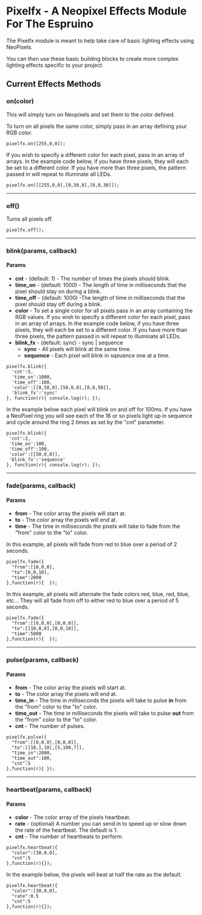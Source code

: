 Pixelfx - A Neopixel Effects Module For The Espruino
==========================================

The Pixelfx module is meant to help take care of basic lighting effects using NeoPixels.

You can then use these basic building blocks to create more complex lighting effects specific to your project. 

Current Effects Methods
--------
### on(color)
This will simply turn on Neopixels and set them to the color defined.

To turn on all pixels the same color, simply pass in an array defining your RGB color.

```
pixelfx.on([255,0,0]);
```

If you wish to specify a different color for each pixel, pass in an array of arrays. In the example code below, if you have three pixels, they will each be set to a different color.  If you have more than three pixels, the pattern passed in will repeat to illuminate all LEDs.

```
pixelfx.on([[255,0,0],[0,50,0],[0,0,30]]);
```

--------------------------------------------------


### off()
Turns all pixels off.

```
pixelfx.off();
```

----------------------------------------------------

### blink(params, callback)

#### Params
  - **cnt** - (default: 1) - The number of times the pixels should blink.
  - **time_on** - (default: 1000) - The length of time in milliseconds that the pixel should stay on during a blink.
  - **time_off** - (default: 1000) -The length of time in milliseconds that the pixel should stay off during a blink.
  - **color** - To set a single color for all pixels pass in an array containing the RGB values.  If you wish to specify a different color for each pixel, pass in an array of arrays. In the example code below, if you have three pixels, they will each be set to a different color.  If you have more than three pixels, the pattern passed in will repeat to illuminate all LEDs.
  - **blink_fx** - (default: sync) - sync | sequence
    - **sync** - All pixels will blink at the same time.  
    - **sequence** - Each pixel will blink in sqeuence one at a time.
  
  ```
  pixelfx.blink({
    'cnt':5,
    'time_on':1000,
    'time_off':100,
    'color':[[0,50,0],[50,0,0],[0,0,50]], 
    'blink_fx':'sync'
  }, function(r){ console.log(r); });
  
  ```
  
  In the example below each pixel will blink on and off for 100ms. If you have a NeoPixel ring you will see each of the 16 or so pixels light up in sequence and cycle around the ring 2 times as set by the "cnt" parameter. 
  
   ```
  pixelfx.blink({
    'cnt':2,
    'time_on':100,
    'time_off':100,
    'color':[[50,0,0]], 
    'blink_fx':'sequence'
  }, function(r){ console.log(r); });
  
  ```
-------------------------------------------------------

### fade(params, callback)

#### Params
 - **from** - The color array the pixels will start at.
 - **to** - The color array the pixels will end at.
 - **time** - The time in milliseconds the pixels will take to fade from the "from" color to the "to" color.

In this example, all pixels will fade from red to blue over a period of 2 seconds.
```
pixelfx.fade({
  "from":[10,0,0],
  "to":[0,0,10],
  "time":2000
},function(r){  });
```

In this example, all pixels will alternate the fade colors red, blue, red, blue, etc... They will all fade from off to either red to blue over a period of 5 seconds.
```
pixelfx.fade({
  "from":[[0,0,0],[0,0,0]],
  "to":[[10,0,0],[0,0,10]],
  "time":5000
},function(r){  });
```

-------------------------------------------------------

### pulse(params, callback)

#### Params
 - **from** - The color array the pixels will start at.
 - **to** -  The color array the pixels will end at.
 - **time_in** - The time in milliseconds the pixels will take to pulse **in** from the "from" color to the "to" color.
 - **time_out** - The time in milliseconds the pixels will take to pulse **out** from the "from" color to the "to" color.
 - **cnt** - The number of pulses. 

```
pixelfx.pulse({
  "from":[[0,0,0],[0,0,0]],
  "to":[[10,1,10],[5,100,7]],
  "time_in":2000,
  "time_out":100,
  "cnt":5
},function(r){ });
```

---------------------------------------------

### heartbeat(params, callback)

#### Params
 - **color** - The color array of the pixels heartbeat.
 - **rate** - (optional) A number you can send in to speed up or slow down the rate of the heartbeat.  The default is 1.
 - **cnt** - The number of heartbeats to perform. 

```
pixelfx.heartbeat({
  "color":[30,0,0],
  "cnt":5
},function(r){});
```

In the example below, the pixels will beat at half the rate as the default. 
```
pixelfx.heartbeat({
  "color":[30,0,0],
  "rate":0.5
  "cnt":5
},function(r){});
```
